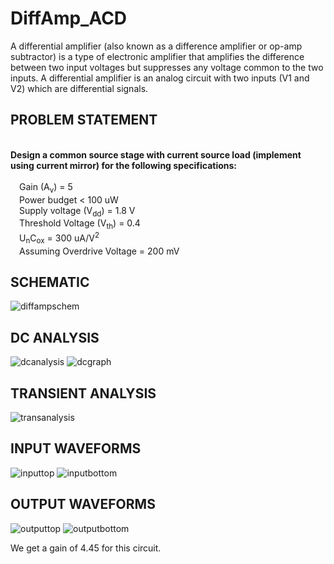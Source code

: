 # DiffAmp_ACD
A differential amplifier (also known as a difference amplifier or op-amp subtractor) is a type of electronic amplifier that amplifies the difference between two input voltages but suppresses any voltage common to the two inputs. A differential amplifier is an analog circuit with two inputs (V1 and V2) which are differential signals.

## PROBLEM STATEMENT
<br>
<strong>Design a common source stage with current source load (implement using current mirror) for the following specifications:</strong> <br>
  <br>
  &emsp;Gain (A<sub>v</sub>) = 5 <br>
  &emsp;Power budget < 100 uW <br>
  &emsp;Supply voltage (V<sub>dd</sub>) = 1.8 V <br>
  &emsp;Threshold Voltage (V<sub>th</sub>) = 0.4 <br>
  &emsp;U<sub>n</sub>C<sub>ox</sub> = 300 uA/V<sup>2</sup>  <br>
  &emsp;Assuming Overdrive Voltage = 200 mV

## SCHEMATIC
![diffampschem](https://github.com/SahilPrabhu/DiffAmp_ACD/assets/92974277/a9c753f9-d361-4773-8d95-c0670ac43e0a)

## DC ANALYSIS
![dcanalysis](https://github.com/SahilPrabhu/DiffAmp_ACD/assets/92974277/5c64d597-ea45-4f2a-beb3-79021e2e338e)
![dcgraph](https://github.com/SahilPrabhu/DiffAmp_ACD/assets/92974277/6fc17933-2575-4d6c-a071-3ac7e14cd357)

## TRANSIENT ANALYSIS
![transanalysis](https://github.com/SahilPrabhu/DiffAmp_ACD/assets/92974277/3abe9796-3a6c-4e67-841e-8aed9f7a1187)

## INPUT WAVEFORMS
![inputtop](https://github.com/SahilPrabhu/DiffAmp_ACD/assets/92974277/3575b68d-0a74-4c65-a50d-5e0b1505451c)
![inputbottom](https://github.com/SahilPrabhu/DiffAmp_ACD/assets/92974277/0615b4db-89d9-4882-ba1c-a66b9ceea43b)

## OUTPUT WAVEFORMS
![outputtop](https://github.com/SahilPrabhu/DiffAmp_ACD/assets/92974277/86f816ca-3c05-4875-a507-d2c9934072d5)
![outputbottom](https://github.com/SahilPrabhu/DiffAmp_ACD/assets/92974277/ee07ae7b-ca63-474f-ac19-90f80ff573e6)


We get a gain of 4.45 for this circuit.
